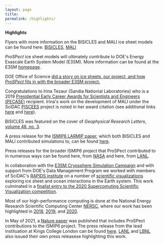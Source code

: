 ```yaml
---
layout: page
title: 
permalink: /highlights/
---
```


**Highlights**

Flyers with more information on the BISICLES and MALI ice sheet models can be found here: [BISICLES](https://e3sm.org/wp-content/uploads/2018/08/ResearchHighlight_BISICLES.pdf), [MALI](https://climatemodeling.science.energy.gov/sites/default/files/technical-highlights/TechnicalHighlight_MALI.pdf)

*ProSPect* ice sheet models will ultimately contribute to DOE's Energy Exascale Earth System Model (E3SM). More information can be found at the E3SM [homepage](https://e3sm.org/).

DOE Office of Science [did a story on ice sheets, our project, and how *ProSPect* fits in with the broader E3SM project.](https://www.energy.gov/science/articles/simulating-ice-bottom-world-modeling-antarctic-ice-sheets) 

Congratulations to Irina Tezaur (Sandia Nationial Laboratories) who is a 2019 [Presidential Early Career Awards for Scientists and Engineers (PECASE)](https://www.energy.gov/nnsa/articles/11-nnsa-employees-receive-highest-honor-early-career-scientists-and-engineers?fbclid=IwAR1gVTwdoJhEG5MD9bbjvT3KRN6qVVQtL5HSrQr8ds6-wfLH4n5_CHIyzew) recipient. Irina's work on the development of MALI under the SciDAC [PISCEES](https://climatemodeling.science.energy.gov/projects/predicting-ice-sheet-and-climate-evolution-extreme-scales-piscees) project is noted in her award citation (see additional links [here](https://www.sandia.gov/~ikalash/_assets/Communicator.html) and [here](https://www.energy.gov/articles/secretary-perry-congratulates-recipients-presidential-early-career-award-scientists-and)).   

BISICLES was featured on the cover of *Geophysical Research Letters*, [volume 46, no. 3](https://agupubs.onlinelibrary.wiley.com/doi/pdf/10.1002/grl.57643).

A press release for the [ISMIP6 LARMIP paper](https://www.earth-syst-dynam.net/11/35/2020/esd-11-35-2020.pdf), which both BISICLES and MALI contributed simulations to, can be found [here](https://www.egu.eu/news/605/the-antarctica-factor-model-uncertainties-reveal-upcoming-sea-level-risk/).  

Press releases for the broader ISMIP6 project that ProSPect contributed to in numerous ways can be found here, from [NASA](https://www.nasa.gov/feature/goddard/2020/emissions-could-add-15-inches-to-2100-sea-level-rise-nasa-led-study-finds) and here, from [LANL](https://int.lanl.gov/news/news_stories/2020/september/0921-ice-sheets.shtml).  

In collaboration with the [E3SM Cryosphere Simulation Campaign](https://e3sm.org/research/cryosphere-ocean/) and with support from DOE's Data Management Program we worked with members of SciDAC's [RAPIDS institute](https://rapids.lbl.gov/) on a number of [scientific visualizations](https://e3sm.org/scientific-visualization-of-e3sms-cryosphere-campaign-simulations/) exploring ice sheet and ocean interactions in the Earth system. This work culminated in a [finalist entry to the 2020 Supercomuting Scientific Visualization competition](https://youtu.be/Wt0TvNjYsOs).  

Most of our high-performance computing is done at the National Energy Research Scientific Computing Center [NERSC](https://www.nersc.gov/about/), where our work has been highlighted in [2018](https://www.nersc.gov/assets/Science-Highlights-Presentations/NERSC-Highlights-2018-3-FINAL.pdf), [2019](https://www.nersc.gov/assets/Science-Highlights-Presentations/NERSC-Science-Highlights-R20191016.pdf), and [2020](https://www.nersc.gov/science/science-highlights-presentations/).

In May of 2021, a [Nature paper](https://www.nature.com/articles/s41586-021-03302-y) was published that includes ProSPect contributions to the ISMIP6 project. The press release from the lead instituation at Kings College London can be found [here](https://www.kcl.ac.uk/news/limit-global-warming-to-1.50c-and-halve-the-land-ice-contribution-to-sea-level-this-century). [LANL](https://www.lanl.gov/discover/news-release-archive/2021/May/0505-antarctica-sea-level.shtml) and [LBNL](https://www.nersc.gov/news-publications/nersc-news/science-news/2021/limit-global-warming-to-1-5c-and-halve-the-land-ice-contribution-to-sea-level-this-century) also issued their own press releasese highlighting this work.

